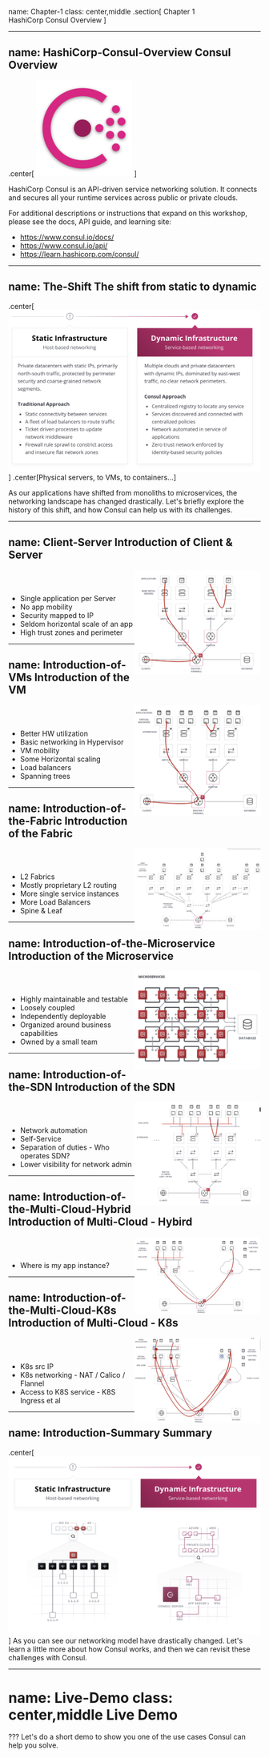 name: Chapter-1
class: center,middle
.section[
Chapter 1  
HashiCorp Consul Overview
]

---
name: HashiCorp-Consul-Overview
Consul Overview
-------------------------
.center[
![:scale 20%](images/consul_logo.png)
]

HashiCorp Consul is an API-driven service networking solution. It connects and secures all your runtime services across public or private clouds.

For additional descriptions or instructions that expand on this workshop, please see the docs, API guide, and learning site:
* https://www.consul.io/docs/
* https://www.consul.io/api/
* https://learn.hashicorp.com/consul/

---
name: The-Shift
The shift from static to dynamic
-------------------------
.center[![:scale 60%](images/static_to_dynamic.png)]
.center[Physical servers, to VMs, to containers...]

As our applications have shifted from monoliths to microservices, the networking landscape has changed drastically. Let's briefly explore the history  of this shift, and how Consul can help us with its  challenges.

---
name: Client-Server
Introduction of Client & Server
-------------------------
<img align="right" width="50%" src="images/client_server_flow.png">

<br><br>
* Single application per Server
* No app mobility
* Security mapped to IP
* Seldom horizontal scale of an app
* High trust zones and perimeter

---
name: Introduction-of-VMs
Introduction of the VM
-------------------------
<img align="right" width="50%" src="images/vm_flow.png">

<br><br>
* Better HW utilization
* Basic networking in Hypervisor
* VM mobility
* Some Horizontal scaling
* Load balancers
* Spanning trees

---
name: Introduction-of-the-Fabric
Introduction of the Fabric
-------------------------
<img align="right" width="50%" src="images/fabric_flow.png">

<br><br>
* L2 Fabrics
* Mostly proprietary L2 routing
* More single service instances
* More Load Balancers
* Spine & Leaf

---
name: Introduction-of-the-Microservice
Introduction of the Microservice
-------------------------
<img align="right" width="50%" src="images/microservices.png">

<br><br>
* Highly maintainable and testable
* Loosely coupled
* Independently deployable
* Organized around business capabilities
* Owned by a small team

---
name: Introduction-of-the-SDN
Introduction of the SDN
-------------------------
<img align="right" width="50%" src="images/sdn_flow.png">

<br><br>
* Network automation
* Self-Service
* Separation of duties - Who operates SDN?
* Lower visibility for network admin

---
name: Introduction-of-the-Multi-Cloud-Hybrid
Introduction of Multi-Cloud - Hybird
-------------------------
<img align="right" width="50%" src="images/hybrid_cloud_flow.png">

<br><br>
* Where is my app instance?

---
name: Introduction-of-the-Multi-Cloud-K8s
Introduction of Multi-Cloud - K8s
-------------------------
<img align="right" width="50%" src="images/hybrid_k8s_flow.png">

<br><br>
* K8s src IP
* K8s networking - NAT / Calico / Flannel
* Access to K8S service - K8S Ingress et al

---
name: Introduction-Summary
Summary
-------------------------
.center[![:scale 60%](images/static_to_dynamic_flow.png)]
As you can see our networking model have drastically changed.
Let's learn a little more about how Consul works, and then we can revisit these challenges with Consul.

---
name: Live-Demo
class: center,middle
Live Demo
=========================

???
Let's do a short demo to show you one of the use cases Consul can help you solve.